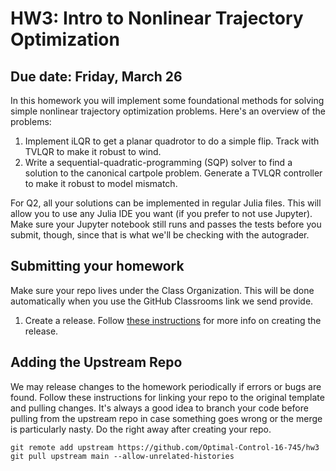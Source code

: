 
# HW3: Intro to Nonlinear Trajectory Optimization 
## Due date: Friday, March 26

In this homework you will implement some foundational methods for solving simple nonlinear trajectory optimization problems. Here's an overview of the problems:
1. Implement iLQR to get a planar quadrotor to do a simple flip. Track with TVLQR to make it robust to wind.
2. Write a sequential-quadratic-programming (SQP) solver to find a solution to the canonical cartpole problem. Generate a TVLQR controller to make it robust to model mismatch.

For Q2, all your solutions can be implemented in regular Julia files. This will allow you to use any Julia IDE you want (if you prefer to not use Jupyter). Make sure your Jupyter notebook still runs and passes the tests before you submit, though, since that is what we'll be checking with the autograder. 

## Submitting your homework
Make sure your repo lives under the Class Organization. This will be done automatically when you use the GitHub Classrooms link we send provide.

1. Create a release. Follow [these instructions](https://github.com/Optimal-Control-16-745/JuliaIntro/blob/main/docs/Submission%20Instructions.md) for more info on creating the release.

## Adding the Upstream Repo
We may release changes to the homework periodically if errors or bugs are found. Follow these instructions for linking your repo to the original template and pulling changes. It's always a good idea to branch your code before pulling from the upstream repo in case something goes wrong or the merge is particularly nasty. Do the right away after creating your repo. 
```
git remote add upstream https://github.com/Optimal-Control-16-745/hw3
git pull upstream main --allow-unrelated-histories
```
